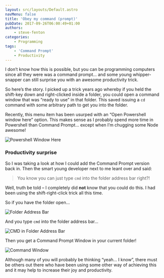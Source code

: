 ```yaml
---
layout: src/layouts/Default.astro
navMenu: false
title: 'Obey my command (prompt)'
pubDate: 2017-09-26T06:00:49+01:00
authors:
    - steve-fenton
categories:
    - Programming
tags:
    - 'Command Prompt'
    - Productivity
---
```


I don’t know how this is possible, but you can be programming computers since all they were was a command prompt… and some young whipper-snapper can still surprise you with an awesome productivity trick.

So here’s the story. I picked up a trick years ago whereby if you held the shift-key down and right-clicked inside a folder, you could open a command window that was “ready to use” in that folder. This saved issuing a `cd` command with some arbitrary path to get you into the folder.

Recently, this menu item has been usurped with an “Open Powershell window here” option. This makes sense as I probably spend more time in Powershell than Command Prompt… except when I’m chugging some Node awesome!

![Powershell Window Here](/img/2017/09/powershell-window-here.png)

### Productivity surprise

So I was taking a look at how I could add the Command Prompt version back in. Then the smart young developer next to me leant over and said:

> You know you can just type `cmd` into the folder address bar right?!

Well, truth be told – I completely did **not** know that you could do this. I had been using the shift-right-click trick all this time.

So if you have the folder open…

![Folder Address Bar](/img/2017/09/c-win-temp.png)

And you type `cmd` into the folder address bar…

![CMD in Folder Address Bar](/img/2017/09/cmd-in-address-bar.png)

Then you get a Command Prompt Window in your current folder!

![Command Window](/img/2017/09/cmd-win.png)

Although many of you will probably be thinking “yeah… I know”, there must be others out there who have been using some other way of achieving this and it may help to increase their joy and productivity.